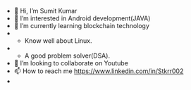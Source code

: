 - 👋 Hi, I’m Sumit Kumar
- 👀 I’m interested in Android development(JAVA)
- 🌱 I’m currently learning blockchain technology
- * Know well about Linux.
- * A good problem solver(DSA).
- 💞️ I’m looking to collaborate on Youtube
- 📫 How to reach me  https://www.linkedin.com/in/Stkrr002
- 

<!---
Stkrr002/Stkrr002 is a ✨ special ✨ repository because its `README.md` (this file) appears on your GitHub profile.
You can click the Preview link to take a look at your changes.
--->
